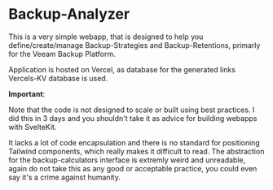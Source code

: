 # Backup-Analyzer

This is a very simple webapp, that is designed to help you define/create/manage Backup-Strategies and Backup-Retentions, primarly for the Veeam Backup Platform.

Application is hosted on Vercel, as database for the generated links Vercels-KV database is used.

**Important**:

Note that the code is not designed to scale or built using best practices. I did this in 3 days and you shouldn't take it as advice for building webapps with SvelteKit. 

It lacks a lot of code encapsulation and there is no standard for positioning Tailwind components, which really makes it difficult to read. The abstraction for the backup-calculators interface is extremly weird and unreadable, again do not take this as any good or acceptable practice, you could even say it's a crime against humanity. 
